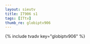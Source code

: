 ```yaml
--- 
layout: sieutv
title: IT906 s1
tags: [ITtv]
thumb_re: globiptv906
---
```

{% include tvadv key="globiptv906" %} 
